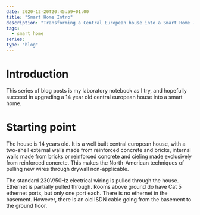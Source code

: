 ```yaml
---
date: 2020-12-20T20:45:59+01:00
title: "Smart Home Intro"
description: "Transforming a Central European house into a Smart Home - introduction"
tags:
  - smart home
series:
type: "blog"
---
```

# Introduction

This series of blog posts is my laboratory notebook as I try, and hopefully
succeed in upgrading a 14 year old central european house into a smart home.

# Starting point

The house is 14 years old. It is a well built central european house, with a
two-shell external walls made from reinforced concrete and bricks, internal
walls made from bricks or reinforced concrete and cieling made exclusively from
reinforced concrete. This makes the North-American techniques of pulling new
wires through drywall non-applicable.

The standard 230V/50Hz electrical wiring is pulled through the house. Ethernet
is partially pulled through. Rooms above ground do have Cat 5 ethernet ports,
but only one port each. There is no ethernet in the basement. However, there is
an old ISDN cable going from the basement to the ground floor.
